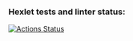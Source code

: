 ### Hexlet tests and linter status:
[![Actions Status](https://github.com/exdeam/layout-designer-project-lvl1/workflows/hexlet-check/badge.svg)](https://github.com/exdeam/layout-designer-project-lvl1/actions)